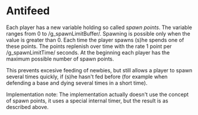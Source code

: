 Antifeed
========
Each player has a new variable holding so called *spawn points*. The variable
ranges from 0 to /g_spawnLimitBuffer/. Spawning is possible only when the value
is greater than 0. Each time the player spawns (s)he spends one of these
points. The points replenish over time with the rate 1 point per
/g_spawnLimitTime/ seconds. At the beginning each player has the maximum
possible number of spawn points.

This prevents excesive feeding of newbies, but still allows a player to
spawn several times quickly, if (s)he hasn't fed before (for example
when defending a base and dying several times in a short time).

Implementation note: The implementation actually doesn't use the concept of
spawn points, it uses a special internal timer, but the result is as
described above.

